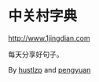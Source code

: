 中关村字典
=========

http://www.1jingdian.com

每天分享好句子。

By [hustlzp](https://github.com/hustlzp) and [pengyuan](https://github.com/pengyuan)
